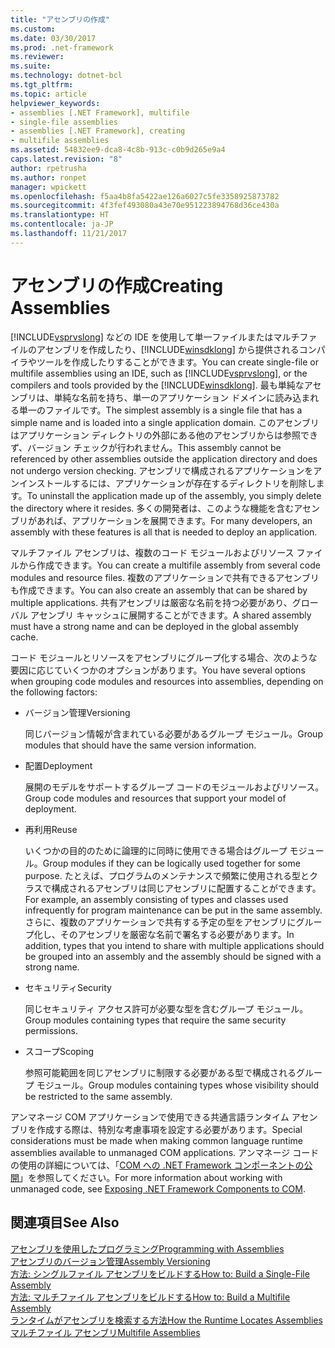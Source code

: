```yaml
---
title: "アセンブリの作成"
ms.custom: 
ms.date: 03/30/2017
ms.prod: .net-framework
ms.reviewer: 
ms.suite: 
ms.technology: dotnet-bcl
ms.tgt_pltfrm: 
ms.topic: article
helpviewer_keywords:
- assemblies [.NET Framework], multifile
- single-file assemblies
- assemblies [.NET Framework], creating
- multifile assemblies
ms.assetid: 54832ee9-dca8-4c8b-913c-c0b9d265e9a4
caps.latest.revision: "8"
author: rpetrusha
ms.author: ronpet
manager: wpickett
ms.openlocfilehash: f5aa4b8fa5422ae126a6027c5fe3358925873782
ms.sourcegitcommit: 4f3fef493080a43e70e951223894768d36ce430a
ms.translationtype: HT
ms.contentlocale: ja-JP
ms.lasthandoff: 11/21/2017
---
```

# <a name="creating-assemblies"></a><span data-ttu-id="542c6-102">アセンブリの作成</span><span class="sxs-lookup"><span data-stu-id="542c6-102">Creating Assemblies</span></span>
<span data-ttu-id="542c6-103">[!INCLUDE[vsprvslong](../../../includes/vsprvslong-md.md)] などの IDE を使用して単一ファイルまたはマルチファイルのアセンブリを作成したり、[!INCLUDE[winsdklong](../../../includes/winsdklong-md.md)] から提供されるコンパイラやツールを作成したりすることができます。</span><span class="sxs-lookup"><span data-stu-id="542c6-103">You can create single-file or multifile assemblies using an IDE, such as [!INCLUDE[vsprvslong](../../../includes/vsprvslong-md.md)], or the compilers and tools provided by the [!INCLUDE[winsdklong](../../../includes/winsdklong-md.md)].</span></span> <span data-ttu-id="542c6-104">最も単純なアセンブリは、単純な名前を持ち、単一のアプリケーション ドメインに読み込まれる単一のファイルです。</span><span class="sxs-lookup"><span data-stu-id="542c6-104">The simplest assembly is a single file that has a simple name and is loaded into a single application domain.</span></span> <span data-ttu-id="542c6-105">このアセンブリはアプリケーション ディレクトリの外部にある他のアセンブリからは参照できず、バージョン チェックが行われません。</span><span class="sxs-lookup"><span data-stu-id="542c6-105">This assembly cannot be referenced by other assemblies outside the application directory and does not undergo version checking.</span></span> <span data-ttu-id="542c6-106">アセンブリで構成されるアプリケーションをアンインストールするには、アプリケーションが存在するディレクトリを削除します。</span><span class="sxs-lookup"><span data-stu-id="542c6-106">To uninstall the application made up of the assembly, you simply delete the directory where it resides.</span></span> <span data-ttu-id="542c6-107">多くの開発者は、このような機能を含むアセンブリがあれば、アプリケーションを展開できます。</span><span class="sxs-lookup"><span data-stu-id="542c6-107">For many developers, an assembly with these features is all that is needed to deploy an application.</span></span>  
  
 <span data-ttu-id="542c6-108">マルチファイル アセンブリは、複数のコード モジュールおよびリソース ファイルから作成できます。</span><span class="sxs-lookup"><span data-stu-id="542c6-108">You can create a multifile assembly from several code modules and resource files.</span></span> <span data-ttu-id="542c6-109">複数のアプリケーションで共有できるアセンブリも作成できます。</span><span class="sxs-lookup"><span data-stu-id="542c6-109">You can also create an assembly that can be shared by multiple applications.</span></span> <span data-ttu-id="542c6-110">共有アセンブリは厳密な名前を持つ必要があり、グローバル アセンブリ キャッシュに展開することができます。</span><span class="sxs-lookup"><span data-stu-id="542c6-110">A shared assembly must have a strong name and can be deployed in the global assembly cache.</span></span>  
  
 <span data-ttu-id="542c6-111">コード モジュールとリソースをアセンブリにグループ化する場合、次のような要因に応じていくつかのオプションがあります。</span><span class="sxs-lookup"><span data-stu-id="542c6-111">You have several options when grouping code modules and resources into assemblies, depending on the following factors:</span></span>  
  
-   <span data-ttu-id="542c6-112">バージョン管理</span><span class="sxs-lookup"><span data-stu-id="542c6-112">Versioning</span></span>  
  
     <span data-ttu-id="542c6-113">同じバージョン情報が含まれている必要があるグループ モジュール。</span><span class="sxs-lookup"><span data-stu-id="542c6-113">Group modules that should have the same version information.</span></span>  
  
-   <span data-ttu-id="542c6-114">配置</span><span class="sxs-lookup"><span data-stu-id="542c6-114">Deployment</span></span>  
  
     <span data-ttu-id="542c6-115">展開のモデルをサポートするグループ コードのモジュールおよびリソース。</span><span class="sxs-lookup"><span data-stu-id="542c6-115">Group code modules and resources that support your model of deployment.</span></span>  
  
-   <span data-ttu-id="542c6-116">再利用</span><span class="sxs-lookup"><span data-stu-id="542c6-116">Reuse</span></span>  
  
     <span data-ttu-id="542c6-117">いくつかの目的のために論理的に同時に使用できる場合はグループ モジュール。</span><span class="sxs-lookup"><span data-stu-id="542c6-117">Group modules if they can be logically used together for some purpose.</span></span> <span data-ttu-id="542c6-118">たとえば、プログラムのメンテナンスで頻繁に使用される型とクラスで構成されるアセンブリは同じアセンブリに配置することができます。</span><span class="sxs-lookup"><span data-stu-id="542c6-118">For example, an assembly consisting of types and classes used infrequently for program maintenance can be put in the same assembly.</span></span> <span data-ttu-id="542c6-119">さらに、複数のアプリケーションで共有する予定の型をアセンブリにグループ化し、そのアセンブリを厳密な名前で署名する必要があります。</span><span class="sxs-lookup"><span data-stu-id="542c6-119">In addition, types that you intend to share with multiple applications should be grouped into an assembly and the assembly should be signed with a strong name.</span></span>  
  
-   <span data-ttu-id="542c6-120">セキュリティ</span><span class="sxs-lookup"><span data-stu-id="542c6-120">Security</span></span>  
  
     <span data-ttu-id="542c6-121">同じセキュリティ アクセス許可が必要な型を含むグループ モジュール。</span><span class="sxs-lookup"><span data-stu-id="542c6-121">Group modules containing types that require the same security permissions.</span></span>  
  
-   <span data-ttu-id="542c6-122">スコープ</span><span class="sxs-lookup"><span data-stu-id="542c6-122">Scoping</span></span>  
  
     <span data-ttu-id="542c6-123">参照可能範囲を同じアセンブリに制限する必要がある型で構成されるグループ モジュール。</span><span class="sxs-lookup"><span data-stu-id="542c6-123">Group modules containing types whose visibility should be restricted to the same assembly.</span></span>  
  
 <span data-ttu-id="542c6-124">アンマネージ COM アプリケーションで使用できる共通言語ランタイム アセンブリを作成する際は、特別な考慮事項を設定する必要があります。</span><span class="sxs-lookup"><span data-stu-id="542c6-124">Special considerations must be made when making common language runtime assemblies available to unmanaged COM applications.</span></span> <span data-ttu-id="542c6-125">アンマネージ コードの使用の詳細については、「[COM への .NET Framework コンポーネントの公開](../../../docs/framework/interop/exposing-dotnet-components-to-com.md)」を参照してください。</span><span class="sxs-lookup"><span data-stu-id="542c6-125">For more information about working with unmanaged code, see [Exposing .NET Framework Components to COM](../../../docs/framework/interop/exposing-dotnet-components-to-com.md).</span></span>  
  
## <a name="see-also"></a><span data-ttu-id="542c6-126">関連項目</span><span class="sxs-lookup"><span data-stu-id="542c6-126">See Also</span></span>  
 [<span data-ttu-id="542c6-127">アセンブリを使用したプログラミング</span><span class="sxs-lookup"><span data-stu-id="542c6-127">Programming with Assemblies</span></span>](../../../docs/framework/app-domains/programming-with-assemblies.md)  
 [<span data-ttu-id="542c6-128">アセンブリのバージョン管理</span><span class="sxs-lookup"><span data-stu-id="542c6-128">Assembly Versioning</span></span>](../../../docs/framework/app-domains/assembly-versioning.md)  
 [<span data-ttu-id="542c6-129">方法: シングルファイル アセンブリをビルドする</span><span class="sxs-lookup"><span data-stu-id="542c6-129">How to: Build a Single-File Assembly</span></span>](../../../docs/framework/app-domains/how-to-build-a-single-file-assembly.md)  
 [<span data-ttu-id="542c6-130">方法: マルチファイル アセンブリをビルドする</span><span class="sxs-lookup"><span data-stu-id="542c6-130">How to: Build a Multifile Assembly</span></span>](../../../docs/framework/app-domains/how-to-build-a-multifile-assembly.md)  
 [<span data-ttu-id="542c6-131">ランタイムがアセンブリを検索する方法</span><span class="sxs-lookup"><span data-stu-id="542c6-131">How the Runtime Locates Assemblies</span></span>](../../../docs/framework/deployment/how-the-runtime-locates-assemblies.md)  
 [<span data-ttu-id="542c6-132">マルチファイル アセンブリ</span><span class="sxs-lookup"><span data-stu-id="542c6-132">Multifile Assemblies</span></span>](../../../docs/framework/app-domains/multifile-assemblies.md)
